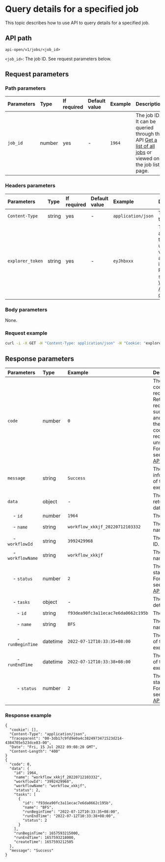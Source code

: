 # Query details for a specified job

This topic describes how to use API to query details for a specified job.

## API path

`api-open/v1/jobs/<job_id>`

`<job_id>`: The job ID. See request parameters below.

## Request parameters

### Path parameters

|Parameters|Type|If required|Default value|Example| Description|
|:---|:---|:---|:---|:---|:---|
|`job_id`|number|yes|-|`1964`| The job ID. It can be queried through the API [Get a list of all jobs](api-get-jobs.md) or viewed on the job list page.|

### Headers parameters

|Parameters|Type|If required|Default value|Example| Description|
|:---|:---|:---|:---|:---|:---|
|`Content-Type`|string|yes|-|`application/json`|The content type.|
|`explorer_token`|string|yes|-|`eyJhbxxx`|The authorization token that used to verify account information. For details, see [Workflow API overview](workflow-api-overview.md).|

### Body parameters

None.

### Request example

```bash
curl -i -X GET -H "Content-Type: application/json" -H "Cookie: "explorer_token=eyJhbxxx"" http://192.168.8.145:7002/api-open/v1/jobs/1964
```

## Response parameters

|Parameters|Type|Example|Description|
|:---|:---|:---|:---|
|`code`    | number | `0`       |  The result code of the request. Return `0` if the request is successful, and return the error code if the request is unsuccessful. For details, see [Workflow API overview](workflow-api-overview.md).            |
|`message`   | string | `Success` | The result information of the execution. |
|`data`    | object | -        | The list of returned data. |
|&nbsp;&nbsp;&nbsp; - `id`         | number   | `1964` | The job ID.|
|&nbsp;&nbsp;&nbsp; - `name`       | string   | `workflow_xkkjf_20220712103332` | The job name.  |
|&nbsp;&nbsp;&nbsp; - `workflowId` | string   | `3992429968` | The workflow ID. |
|&nbsp;&nbsp;&nbsp; - `workflowName` | string | `workflow_xkkjf` | The workflow name. |
|&nbsp;&nbsp;&nbsp; - `status`      | number  | `2`  | The job status code. For details, see [Workflow API overview](workflow-api-overview.md). |
|&nbsp;&nbsp;&nbsp; - `tasks`      | object | -| The task details. |  
|&nbsp;&nbsp;&nbsp;&nbsp;&nbsp;&nbsp; - `id`      | string | `f93dea90fc3a11ecac7e6da0662c195b`| The task ID. |  
|&nbsp;&nbsp;&nbsp;&nbsp;&nbsp;&nbsp; - `name`      | string | `BFS`| The task name. |  
|&nbsp;&nbsp;&nbsp;&nbsp;&nbsp;&nbsp; - `runBeginTime` | datetime | `2022-07-12T10:33:35+08:00` | The start time of the task execution. |
|&nbsp;&nbsp;&nbsp;&nbsp;&nbsp;&nbsp; - `runEndTime` | datetime | `2022-07-12T10:33:38+08:00` | The end time of the task execution. |
|&nbsp;&nbsp;&nbsp;&nbsp;&nbsp;&nbsp; - `status` | number  | `2`  | The task status code. For details, see [Workflow API overview](workflow-api-overview.md). |

### Response example

```http
{
  "cookie": [],
  "Content-Type": "application/json",
  "Traceparent": "00-3db17c9fd9e0a4c3824973471523d214-4384705e523dce83-00",
  "Date": "Fri, 15 Jul 2022 09:08:20 GMT",
  "Content-Length": "400"
}
{
  "code": 0,
  "data": {
    "id": 1964,
    "name": "workflow_xkkjf_20220712103332",
    "workflowId": "3992429968",
    "workflowName": "workflow_xkkjf",
    "status": 2,
    "tasks": [
      {
        "id": "f93dea90fc3a11ecac7e6da0662c195b",
        "name": "BFS",
        "runBeginTime": "2022-07-12T10:33:35+08:00",
        "runEndTime": "2022-07-12T10:33:38+08:00",
        "status": 2
      }
    ],
    "runBeginTime": 1657593215000,
    "runEndTime": 1657593218000,
    "createTime": 1657593212505
  },
  "message": "Success"
}
```